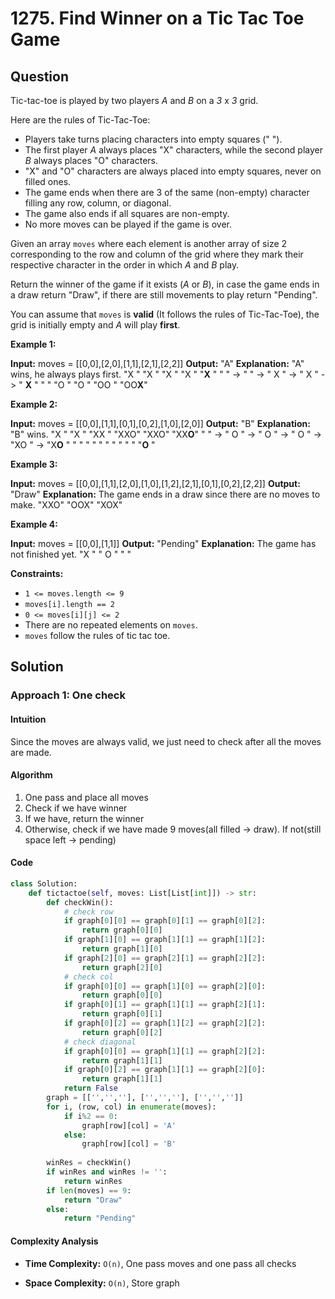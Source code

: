 
# 1275. Find Winner on a Tic Tac Toe Game

## Question

Tic-tac-toe is played by two players  _A_  and  _B_  on a _3_ x _3_ grid.

Here are the rules of Tic-Tac-Toe:

- Players take turns placing characters into empty squares (" ").
- The first player  _A_  always places "X" characters, while the second player  _B_ always places "O" characters.
- "X" and "O" characters are always placed into empty squares, never on filled ones.
- The game ends when there are 3 of the same (non-empty) character filling any row, column, or diagonal.
- The game also ends if all squares are non-empty.
- No more moves can be played if the game is over.

Given an array  `moves`  where each element is another array of size 2 corresponding to the row and column of the grid where they mark their respective character in the order in which  _A_  and  _B_  play.

Return the winner of the game if it exists (_A_  or  _B_), in case the game ends in a draw return "Draw", if there are still movements to play return "Pending".

You can assume that `moves`  is **valid**  (It follows the rules of Tic-Tac-Toe), the grid is initially empty and  _A_  will play  **first**.

**Example 1:**

**Input:** moves = [[0,0],[2,0],[1,1],[2,1],[2,2]]
**Output:** "A"
**Explanation:** "A" wins, he always plays first.
"X  "    "X  "    "X  "    "X  "    "**X**  "
"   " -> "   " -> " X " -> " X " -> " **X** "
"   "    "O  "    "O  "    "OO "    "OO**X**"

**Example 2:**

**Input:** moves = [[0,0],[1,1],[0,1],[0,2],[1,0],[2,0]]
**Output:** "B"
**Explanation:** "B" wins.
"X  "    "X  "    "XX "    "XXO"    "XXO"    "XX**O**"
"   " -> " O " -> " O " -> " O " -> "XO " -> "X**O** "
"   "    "   "    "   "    "   "    "   "    "**O**  "

**Example 3:**

**Input:** moves = [[0,0],[1,1],[2,0],[1,0],[1,2],[2,1],[0,1],[0,2],[2,2]]
**Output:** "Draw"
**Explanation:** The game ends in a draw since there are no moves to make.
"XXO"
"OOX"
"XOX"

**Example 4:**

**Input:** moves = [[0,0],[1,1]]
**Output:** "Pending"
**Explanation:** The game has not finished yet.
"X  "
" O "
"   "

**Constraints:**

- `1 <= moves.length <= 9`
- `moves[i].length == 2`
- `0 <= moves[i][j] <= 2`
- There are no repeated elements on  `moves`.
- `moves`  follow the rules of tic tac toe.

## Solution

### Approach 1: One check

#### Intuition

Since the moves are always valid, we just need to check after all the moves are made.

#### Algorithm

1. One pass and place all moves
2. Check if we have winner
3. If we have, return the winner
4. Otherwise, check if we have made 9 moves(all filled -> draw). If not(still space left -> pending)

#### Code

```python
class Solution:
    def tictactoe(self, moves: List[List[int]]) -> str:
        def checkWin():
            # check row
            if graph[0][0] == graph[0][1] == graph[0][2]:
                return graph[0][0]
            if graph[1][0] == graph[1][1] == graph[1][2]:
                return graph[1][0]
            if graph[2][0] == graph[2][1] == graph[2][2]:
                return graph[2][0]
            # check col
            if graph[0][0] == graph[1][0] == graph[2][0]:
                return graph[0][0]
            if graph[0][1] == graph[1][1] == graph[2][1]:
                return graph[0][1]
            if graph[0][2] == graph[1][2] == graph[2][2]:
                return graph[0][2]
            # check diagonal
            if graph[0][0] == graph[1][1] == graph[2][2]:
                return graph[1][1]
            if graph[0][2] == graph[1][1] == graph[2][0]:
                return graph[1][1]
            return False
        graph = [['','',''], ['','',''], ['','','']]
        for i, (row, col) in enumerate(moves):
            if i%2 == 0:
                graph[row][col] = 'A'
            else:
                graph[row][col] = 'B'
        
        winRes = checkWin()
        if winRes and winRes != '':
            return winRes
        if len(moves) == 9:
            return "Draw"
        else:
            return "Pending"
```

#### Complexity Analysis

- **Time Complexity:**  `O(n)`,  One pass moves and one pass all checks

- **Space Complexity:**  `O(n)`, Store graph
